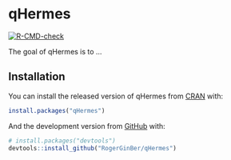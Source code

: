 
<!-- README.md is generated from README.Rmd. Please edit that file -->

# qHermes

<!-- badges: start -->

[![R-CMD-check](https://github.com/RogerGinBer/qHermes/actions/workflows/R-CMD-check.yaml/badge.svg)](https://github.com/RogerGinBer/qHermes/actions/workflows/R-CMD-check.yaml)
<!-- badges: end -->

The goal of qHermes is to …

## Installation

You can install the released version of qHermes from
[CRAN](https://CRAN.R-project.org) with:

``` r
install.packages("qHermes")
```

And the development version from [GitHub](https://github.com/) with:

``` r
# install.packages("devtools")
devtools::install_github("RogerGinBer/qHermes")
```
